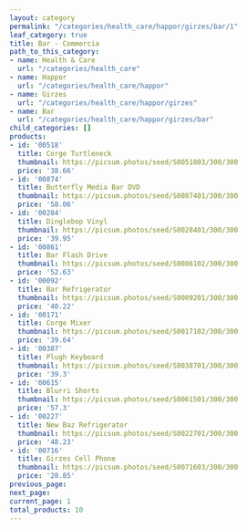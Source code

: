 ```yaml
---
layout: category
permalink: "/categories/health_care/happor/girzes/bar/1"
leaf_category: true
title: Bar - Commercia
path_to_this_category:
- name: Health & Care
  url: "/categories/health_care"
- name: Happor
  url: "/categories/health_care/happor"
- name: Girzes
  url: "/categories/health_care/happor/girzes"
- name: Bar
  url: "/categories/health_care/happor/girzes/bar"
child_categories: []
products:
- id: '00518'
  title: Corge Turtleneck
  thumbnail: https://picsum.photos/seed/S0051803/300/300
  price: '38.66'
- id: '00874'
  title: Butterfly Media Bar DVD
  thumbnail: https://picsum.photos/seed/S0087401/300/300
  price: '58.06'
- id: '00284'
  title: Dinglebop Vinyl
  thumbnail: https://picsum.photos/seed/S0028401/300/300
  price: '39.95'
- id: '00861'
  title: Bar Flash Drive
  thumbnail: https://picsum.photos/seed/S0086102/300/300
  price: '52.63'
- id: '00092'
  title: Bar Refrigerator
  thumbnail: https://picsum.photos/seed/S0009201/300/300
  price: '40.22'
- id: '00171'
  title: Corge Mixer
  thumbnail: https://picsum.photos/seed/S0017102/300/300
  price: '39.64'
- id: '00387'
  title: Plugh Keyboard
  thumbnail: https://picsum.photos/seed/S0038701/300/300
  price: '39.3'
- id: '00615'
  title: Blurri Shorts
  thumbnail: https://picsum.photos/seed/S0061501/300/300
  price: '57.3'
- id: '00227'
  title: New Baz Refrigerator
  thumbnail: https://picsum.photos/seed/S0022701/300/300
  price: '48.23'
- id: '00716'
  title: Girzes Cell Phone
  thumbnail: https://picsum.photos/seed/S0071603/300/300
  price: '28.85'
previous_page: 
next_page: 
current_page: 1
total_products: 10
---
```

